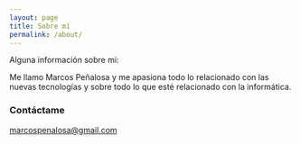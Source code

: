 ```yaml
---
layout: page
title: Sobre mí
permalink: /about/
---
```


Alguna información sobre mi:

Me llamo Marcos Peñalosa y me apasiona todo lo relacionado con las nuevas tecnologías y sobre todo lo que esté relacionado con la informática.

### Contáctame

[marcospenalosa@gmail.com](mailto:marcospenalosa@gmail.com)
